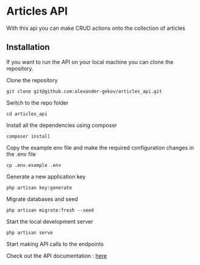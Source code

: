 # Articles API

With this api you can make CRUD actions onto the collection of articles

## Installation

If you want to run the API on your local machine you can clone the repository.

Clone the repository

    git clone git@github.com:alexander-gekov/articles_api.git

Switch to the repo folder

    cd articles_api

Install all the dependencies using composer

    composer install

Copy the example env file and make the required configuration changes in the .env file

    cp .env.example .env

Generate a new application key

    php artisan key:generate
	
Migrate databases and seed

	php artisan migrate:fresh --seed

Start the local development server

    php artisan serve

Start making API calls to the endpoints

Check out the API documentation : [here](https://documenter.getpostman.com/view/4746181/SztA6U7J?version=latest)
